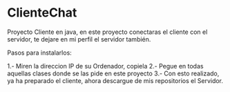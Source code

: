# ClienteChat
Proyecto Cliente en java, en este proyecto conectaras el cliente con el servidor, te dejare en mi perfil el servidor también.

Pasos para instalarlos:

1.- Miren la direccion IP de su Ordenador, copiela
2.- Pegue en todas aquellas clases donde se las pide en este proyecto
3.- Con esto realizado, ya ha preparado el cliente, ahora descargue de mis repositorios el Servidor.

